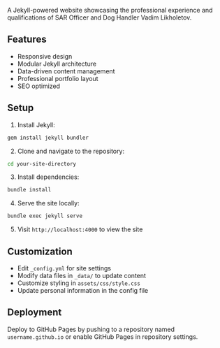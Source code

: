 

A Jekyll-powered website showcasing the professional experience and qualifications of SAR Officer and Dog Handler Vadim Likholetov.

## Features

- Responsive design
- Modular Jekyll architecture
- Data-driven content management
- Professional portfolio layout
- SEO optimized

## Setup

1. Install Jekyll:
```bash
gem install jekyll bundler
```

2. Clone and navigate to the repository:
```bash
cd your-site-directory
```

3. Install dependencies:
```bash
bundle install
```

4. Serve the site locally:
```bash
bundle exec jekyll serve
```

5. Visit `http://localhost:4000` to view the site

## Customization

- Edit `_config.yml` for site settings
- Modify data files in `_data/` to update content
- Customize styling in `assets/css/style.css`
- Update personal information in the config file

## Deployment

Deploy to GitHub Pages by pushing to a repository named `username.github.io` or enable GitHub Pages in repository settings.

